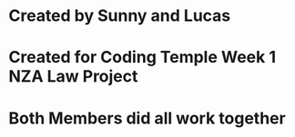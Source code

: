 # Created by Sunny and Lucas

# Created for Coding Temple Week 1 NZA Law Project

# Both Members did all work together